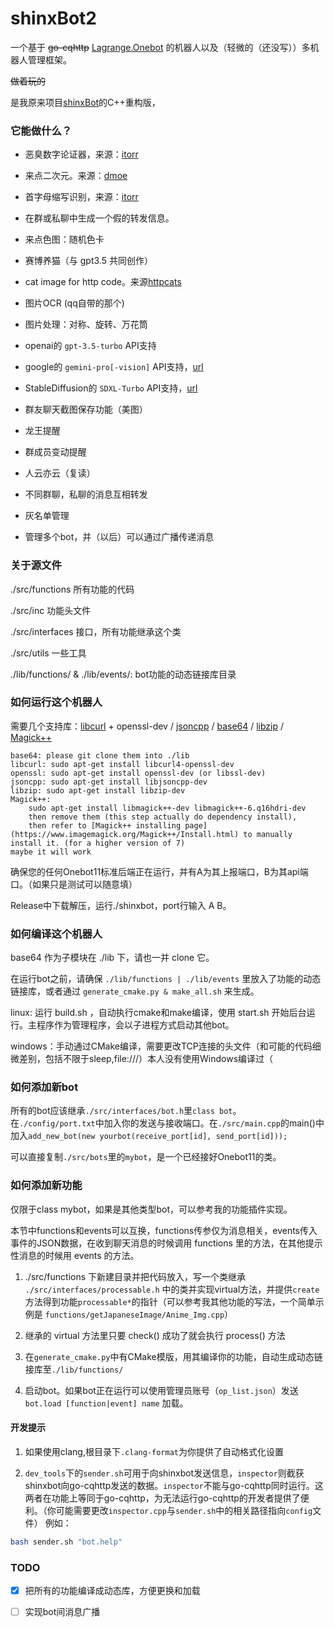 # shinxBot2

一个基于 ~~go-cqhttp~~ [Lagrange.Onebot](https://github.com/LagrangeDev/Lagrange.Core) 的机器人以及（轻微的（还没写））多机器人管理框架。

~~做着玩的~~

是我原来项目[shinxBot](https://github.com/Jayfeather233/shinxBot)的C++重构版，

### 它能做什么？

- 恶臭数字论证器，来源：[itorr](https://github.com/itorr/homo)

- 来点二次元。来源：[dmoe](https://www.dmoe.cc)

- 首字母缩写识别，来源：[itorr](https://github.com/itorr/nbnhhsh)

- 在群或私聊中生成一个假的转发信息。

- 来点色图：随机色卡

- 赛博养猫（与 gpt3.5 共同创作）

- cat image for http code。来源[httpcats](https://httpcats.com/)

- 图片OCR (qq自带的那个)

- 图片处理：对称、旋转、万花筒

- openai的 `gpt-3.5-turbo` API支持

- google的 `gemini-pro[-vision]` API支持，[url](https://ai.google.dev/docs)

- StableDiffusion的 `SDXL-Turbo` API支持，[url](https://sdxlturbo.ai/)

- 群友聊天截图保存功能（美图）

- 龙王提醒

- 群成员变动提醒

- 人云亦云（复读）

- 不同群聊，私聊的消息互相转发

- 灰名单管理

- 管理多个bot，并（以后）可以通过广播传递消息

### 关于源文件

./src/functions 所有功能的代码

./src/inc 功能头文件

./src/interfaces 接口，所有功能继承这个类

./src/utils 一些工具

./lib/functions/ & ./lib/events/: bot功能的动态链接库目录

### 如何运行这个机器人

需要几个支持库：[libcurl](https://curl.se/libcurl/) + openssl-dev / [jsoncpp](https://github.com/open-source-parsers/jsoncpp) / [base64](https://github.com/tobiaslocker/base64) / [libzip](https://github.com/nih-at/libzip) / [Magick++]()

```
base64: please git clone them into ./lib
libcurl: sudo apt-get install libcurl4-openssl-dev
openssl: sudo apt-get install openssl-dev (or libssl-dev)
jsoncpp: sudo apt-get install libjsoncpp-dev
libzip: sudo apt-get install libzip-dev
Magick++:
    sudo apt-get install libmagick++-dev libmagick++-6.q16hdri-dev
    then remove them (this step actually do dependency install),
    then refer to [Magick++ installing page](https://www.imagemagick.org/Magick++/Install.html) to manually install it. (for a higher version of 7)
maybe it will work
```

确保您的任何Onebot11标准后端正在运行，并有A为其上报端口，B为其api端口。（如果只是测试可以随意填）

Release中下载解压，运行./shinxbot，port行输入 A B。

### 如何编译这个机器人

base64 作为子模块在 ./lib 下，请也一并 clone 它。

在运行bot之前，请确保 `./lib/functions | ./lib/events` 里放入了功能的动态链接库，或者通过 `generate_cmake.py & make_all.sh` 来生成。

linux: 运行 build.sh ，自动执行cmake和make编译，使用 start.sh 开始后台运行。主程序作为管理程序，会以子进程方式启动其他bot。

windows：手动通过CMake编译，需要更改TCP连接的头文件（和可能的代码细微差别，包括不限于sleep,file:///）本人没有使用Windows编译过（

### 如何添加新bot

所有的bot应该继承`./src/interfaces/bot.h`里`class bot`。在`./config/port.txt`中加入你的发送与接收端口。在`./src/main.cpp`的main()中加入`add_new_bot(new yourbot(receive_port[id], send_port[id]));`

可以直接复制`./src/bots`里的`mybot`，是一个已经接好Onebot11的类。

### 如何添加新功能

仅限于class mybot，如果是其他类型bot，可以参考我的功能插件实现。

本节中functions和events可以互换，functions传参仅为消息相关，events传入事件的JSON数据，在收到聊天消息的时候调用 functions 里的方法，在其他提示性消息的时候用 events 的方法。

1. ./src/functions 下新建目录并把代码放入，写一个类继承 `./src/interfaces/processable.h` 中的类并实现virtual方法，并提供`create`方法得到功能`processable*`的指针（可以参考我其他功能的写法，一个简单示例是 `functions/getJapaneseImage/Anime_Img.cpp`）

2. 继承的 virtual 方法里只要 check() 成功了就会执行 process() 方法

3. 在`generate_cmake.py`中有CMake模版，用其编译你的功能，自动生成动态链接库至`./lib/functions/`

4. 启动bot。如果bot正在运行可以使用管理员账号（`op_list.json`）发送`bot.load [function|event] name` 加载。

#### 开发提示

1. 如果使用clang,根目录下`.clang-format`为你提供了自动格式化设置

2. `dev_tools`下的`sender.sh`可用于向shinxbot发送信息，`inspector`则截获shinxbot向go-cqhttp发送的数据。`inspector`不能与go-cqhttp同时运行。这两者在功能上等同于go-cqhttp，为无法运行go-cqhttp的开发者提供了便利。（你可能需要更改`inspector.cpp`与`sender.sh`中的相关路径指向`config`文件）
例如：
```bash
bash sender.sh "bot.help"
```

### TODO

- [x] 把所有的功能编译成动态库，方便更换和加载

- [ ] 实现bot间消息广播
